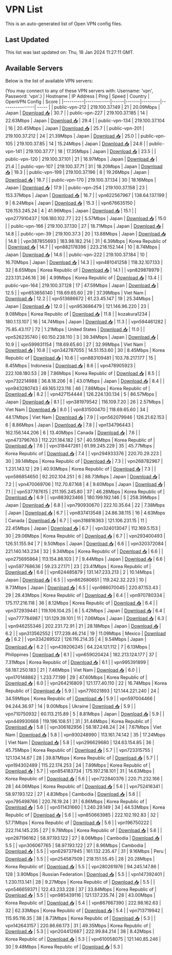 # VPN List

This is an auto-generated list of Open VPN config files.

## Last Updated

This list was last updated on: Thu, 18 Jan 2024 11:27:11 GMT.

## Available Servers

Below is the list of available VPN servers:

(You may connect to any of these VPN servers with: Username: 'vpn', Password: 'vpn'.)
| Hostname | IP Address | Ping | Speed | Country | OpenVPN Config | Score |
|----------|------------|------|-------|---------|----------------| ----- |
| public-vpn-212 | 219.100.37.149 | 21 | 20.09Mbps | Japan | [Download 📥](./configs/server_0_JP.ovpn) | 30.7 |
| public-vpn-227 | 219.100.37.185 | 14 | 22.63Mbps | Japan | [Download 📥](./configs/server_1_JP.ovpn) | 29.4 |
| public-vpn-134 | 219.100.37.104 | 16 | 20.45Mbps | Japan | [Download 📥](./configs/server_2_JP.ovpn) | 25.7 |
| public-vpn-201 | 219.100.37.212 | 24 | 21.39Mbps | Japan | [Download 📥](./configs/server_3_JP.ovpn) | 25.0 |
| public-vpn-105 | 219.100.37.85 | 14 | 15.24Mbps | Japan | [Download 📥](./configs/server_4_JP.ovpn) | 24.6 |
| public-vpn-141 | 219.100.37.77 | 18 | 17.35Mbps | Japan | [Download 📥](./configs/server_5_JP.ovpn) | 23.5 |
| public-vpn-120 | 219.100.37.101 | 21 | 16.97Mbps | Japan | [Download 📥](./configs/server_6_JP.ovpn) | 21.4 |
| public-vpn-107 | 219.100.37.71 | 31 | 18.20Mbps | Japan | [Download 📥](./configs/server_7_JP.ovpn) | 19.3 |
| public-vpn-199 | 219.100.37.196 | 8 | 19.26Mbps | Japan | [Download 📥](./configs/server_8_JP.ovpn) | 18.7 |
| public-vpn-170 | 219.100.37.134 | 30 | 18.16Mbps | Japan | [Download 📥](./configs/server_9_JP.ovpn) | 17.9 |
| public-vpn-254 | 219.100.37.158 | 23 | 153.37Mbps | Japan | [Download 📥](./configs/server_10_JP.ovpn) | 16.7 |
| vpn622567967 | 138.64.137.199 | 9 | 8.24Mbps | Japan | [Download 📥](./configs/server_11_JP.ovpn) | 15.3 |
| vpn676635150 | 126.153.245.24 | 4 | 41.96Mbps | Japan | [Download 📥](./configs/server_12_JP.ovpn) | 15.1 |
| vpn277910437 | 106.180.102.77 | 22 | 5.57Mbps | Japan | [Download 📥](./configs/server_13_JP.ovpn) | 15.0 |
| public-vpn-166 | 219.100.37.130 | 27 | 18.71Mbps | Japan | [Download 📥](./configs/server_14_JP.ovpn) | 14.8 |
| public-vpn-39 | 219.100.37.3 | 20 | 13.88Mbps | Japan | [Download 📥](./configs/server_15_JP.ovpn) | 14.8 |
| vpn387855693 | 183.98.182.214 | 31 | 6.39Mbps | Korea Republic of | [Download 📥](./configs/server_16_KR.ovpn) | 14.7 |
| vpn882178396 | 223.218.152.144 | 10 | 8.74Mbps | Japan | [Download 📥](./configs/server_17_JP.ovpn) | 14.6 |
| public-vpn-222 | 219.100.37.184 | 10 | 16.70Mbps | Japan | [Download 📥](./configs/server_18_JP.ovpn) | 14.3 |
| vpn481041258 | 118.32.107.133 | 32 | 8.65Mbps | Korea Republic of | [Download 📥](./configs/server_19_KR.ovpn) | 14.1 |
| vpn829878979 | 223.131.246.16 | 36 | 4.99Mbps | Korea Republic of | [Download 📥](./configs/server_20_KR.ovpn) | 13.4 |
| public-vpn-164 | 219.100.37.128 | 17 | 47.59Mbps | Japan | [Download 📥](./configs/server_21_JP.ovpn) | 12.5 |
| vpn653656140 | 118.69.65.60 | 29 | 37.39Mbps | Viet Nam | [Download 📥](./configs/server_22_VN.ovpn) | 12.2 |
| vpn513686672 | 61.23.45.147 | 19 | 25.34Mbps | Japan | [Download 📥](./configs/server_23_JP.ovpn) | 12.0 |
| vpn953686479 | 121.146.96.220 | 23 | 9.08Mbps | Korea Republic of | [Download 📥](./configs/server_24_KR.ovpn) | 11.8 |
| kozakura1234 | 180.1.13.107 | 16 | 14.74Mbps | Japan | [Download 📥](./configs/server_25_JP.ovpn) | 11.3 |
| vpn594461282 | 75.85.43.117 | 72 | 1.21Mbps | United States | [Download 📥](./configs/server_26_US.ovpn) | 11.0 |
| vpn526235740 | 60.150.238.110 | 3 | 39.34Mbps | Japan | [Download 📥](./configs/server_27_JP.ovpn) | 10.9 |
| vpn599931154 | 118.69.65.60 | 27 | 32.99Mbps | Viet Nam | [Download 📥](./configs/server_28_VN.ovpn) | 10.8 |
| vpn342787055 | 14.51.153.60 | 30 | 8.45Mbps | Korea Republic of | [Download 📥](./configs/server_29_KR.ovpn) | 10.6 |
| vpn883109481 | 103.78.217.177 | 15 | 8.45Mbps | Indonesia | [Download 📥](./configs/server_30_ID.ovpn) | 8.6 |
| vpn478905923 | 222.108.180.53 | 28 | 7.86Mbps | Korea Republic of | [Download 📥](./configs/server_31_KR.ovpn) | 8.5 |
| vpn732214988 | 36.8.18.206 | 6 | 43.01Mbps | Japan | [Download 📥](./configs/server_32_JP.ovpn) | 8.4 |
| vpn943280743 | 49.165.123.116 | 46 | 7.88Mbps | Korea Republic of | [Download 📥](./configs/server_33_KR.ovpn) | 8.2 |
| vpn427154444 | 126.224.130.134 | 5 | 86.57Mbps | Japan | [Download 📥](./configs/server_34_JP.ovpn) | 8.1 |
| vpn381979542 | 116.109.7.20 | 26 | 2.57Mbps | Viet Nam | [Download 📥](./configs/server_35_VN.ovpn) | 8.0 |
| vpn831500470 | 118.69.65.60 | 34 | 44.17Mbps | Viet Nam | [Download 📥](./configs/server_36_VN.ovpn) | 7.9 |
| vpn562079946 | 126.21.62.153 | 6 | 8.86Mbps | Japan | [Download 📥](./configs/server_37_JP.ovpn) | 7.8 |
| vpn134796443 | 162.156.144.206 | 6 | 13.40Mbps | Canada | [Download 📥](./configs/server_38_CA.ovpn) | 7.6 |
| vpn473796763 | 112.221.184.182 | 57 | 40.55Mbps | Korea Republic of | [Download 📥](./configs/server_39_KR.ovpn) | 7.6 |
| vpn318447261 | 61.99.245.229 | 35 | 45.77Mbps | Korea Republic of | [Download 📥](./configs/server_40_KR.ovpn) | 7.4 |
| vpn294933376 | 220.70.29.223 | 30 | 39.14Mbps | Korea Republic of | [Download 📥](./configs/server_41_KR.ovpn) | 7.3 |
| vpn268782967 | 1.231.143.12 | 29 | 40.93Mbps | Korea Republic of | [Download 📥](./configs/server_42_KR.ovpn) | 7.3 |
| vpn586854650 | 92.202.104.251 | 6 | 88.73Mbps | Japan | [Download 📥](./configs/server_43_JP.ovpn) | 7.2 |
| vpn470069706 | 112.70.87.168 | 4 | 9.60Mbps | Japan | [Download 📥](./configs/server_44_JP.ovpn) | 7.1 |
| vpn537787615 | 211.195.245.80 | 37 | 46.28Mbps | Korea Republic of | [Download 📥](./configs/server_45_KR.ovpn) | 6.9 |
| vpn883923466 | 180.199.192.146 | 5 | 258.39Mbps | Japan | [Download 📥](./configs/server_46_JP.ovpn) | 6.8 |
| vpn790930670 | 222.10.35.64 | 22 | 7.38Mbps | Japan | [Download 📥](./configs/server_47_JP.ovpn) | 6.7 |
| vpn837413548 | 24.86.38.115 | 16 | 4.63Mbps | Canada | [Download 📥](./configs/server_48_CA.ovpn) | 6.7 |
| vpn318816363 | 121.106.231.15 | 11 | 22.45Mbps | Japan | [Download 📥](./configs/server_49_JP.ovpn) | 6.7 |
| vpn324013047 | 112.169.5.153 | 30 | 29.06Mbps | Korea Republic of | [Download 📥](./configs/server_50_KR.ovpn) | 6.7 |
| vpn293400493 | 126.51.155.94 | 7 | 9.50Mbps | Japan | [Download 📥](./configs/server_51_JP.ovpn) | 6.6 |
| vpn320372084 | 221.140.143.234 | 32 | 9.34Mbps | Korea Republic of | [Download 📥](./configs/server_52_KR.ovpn) | 6.6 |
| vpn275695864 | 113.154.86.103 | 7 | 9.44Mbps | Japan | [Download 📥](./configs/server_53_JP.ovpn) | 6.6 |
| vpn597768636 | 59.23.27.171 | 23 | 23.41Mbps | Korea Republic of | [Download 📥](./configs/server_54_KR.ovpn) | 6.6 |
| vpn624485879 | 131.147.233.213 | 2 | 10.14Mbps | Japan | [Download 📥](./configs/server_55_JP.ovpn) | 6.5 |
| vpn862680651 | 119.242.32.223 | 10 | 9.73Mbps | Japan | [Download 📥](./configs/server_56_JP.ovpn) | 6.5 |
| vpn986070045 | 220.87.153.43 | 29 | 28.43Mbps | Korea Republic of | [Download 📥](./configs/server_57_KR.ovpn) | 6.4 |
| vpn970780334 | 175.117.216.118 | 36 | 8.12Mbps | Korea Republic of | [Download 📥](./configs/server_58_KR.ovpn) | 6.4 |
| vpn372939441 | 119.106.104.25 | 6 | 5.42Mbps | Japan | [Download 📥](./configs/server_59_JP.ovpn) | 6.4 |
| vpn777784987 | 131.129.39.101 | 11 | 7.06Mbps | Japan | [Download 📥](./configs/server_60_JP.ovpn) | 6.3 |
| vpn946255346 | 202.231.72.91 | 21 | 28.18Mbps | Japan | [Download 📥](./configs/server_61_JP.ovpn) | 6.2 |
| vpn313562552 | 177.239.46.214 | 19 | 11.09Mbps | Mexico | [Download 📥](./configs/server_62_MX.ovpn) | 6.2 |
| vpn334269522 | 126.116.214.35 | 4 | 9.54Mbps | Japan | [Download 📥](./configs/server_63_JP.ovpn) | 6.2 |
| vpn439206245 | 64.224.121.112 | 7 | 6.13Mbps | Philippines | [Download 📥](./configs/server_64_PH.ovpn) | 6.1 |
| vpn659020424 | 182.213.124.177 | 37 | 7.31Mbps | Korea Republic of | [Download 📥](./configs/server_65_KR.ovpn) | 6.1 |
| vpn995391899 | 58.187.250.183 | 21 | 7.46Mbps | Viet Nam | [Download 📥](./configs/server_66_VN.ovpn) | 6.0 |
| vpn170148862 | 1.233.77.199 | 29 | 47.60Mbps | Korea Republic of | [Download 📥](./configs/server_67_KR.ovpn) | 6.0 |
| vpn264216809 | 121.177.40.110 | 22 | 16.74Mbps | Korea Republic of | [Download 📥](./configs/server_68_KR.ovpn) | 5.9 |
| vpn776021893 | 121.144.221.240 | 24 | 34.59Mbps | Korea Republic of | [Download 📥](./configs/server_69_KR.ovpn) | 5.9 |
| vpn597004466 | 94.244.36.97 | 14 | 9.00Mbps | Ukraine | [Download 📥](./configs/server_70_UA.ovpn) | 5.9 |
| vpn710750932 | 60.113.215.89 | 5 | 8.81Mbps | Japan | [Download 📥](./configs/server_71_JP.ovpn) | 5.9 |
| vpn449930668 | 119.196.108.51 | 31 | 31.44Mbps | Korea Republic of | [Download 📥](./configs/server_72_KR.ovpn) | 5.8 |
| vpn306182956 | 58.187.248.24 | 24 | 7.67Mbps | Viet Nam | [Download 📥](./configs/server_73_VN.ovpn) | 5.8 |
| vpn930248990 | 113.161.74.142 | 35 | 17.24Mbps | Viet Nam | [Download 📥](./configs/server_74_VN.ovpn) | 5.8 |
| vpn296629680 | 124.63.154.85 | 36 | 45.75Mbps | Korea Republic of | [Download 📥](./configs/server_75_KR.ovpn) | 5.7 |
| vpn723315755 | 121.134.14.67 | 28 | 39.87Mbps | Korea Republic of | [Download 📥](./configs/server_76_KR.ovpn) | 5.7 |
| vpn194302489 | 115.22.174.253 | 24 | 7.89Mbps | Korea Republic of | [Download 📥](./configs/server_77_KR.ovpn) | 5.7 |
| vpn854183734 | 175.197.218.101 | 31 | 14.63Mbps | Korea Republic of | [Download 📥](./configs/server_78_KR.ovpn) | 5.6 |
| vpn722840376 | 220.71.232.166 | 28 | 44.06Mbps | Korea Republic of | [Download 📥](./configs/server_79_KR.ovpn) | 5.6 |
| vpn752416341 | 58.97.193.122 | 27 | 4.83Mbps | Cambodia | [Download 📥](./configs/server_80_KH.ovpn) | 5.6 |
| vpn795498766 | 220.76.19.24 | 31 | 6.86Mbps | Korea Republic of | [Download 📥](./configs/server_81_KR.ovpn) | 5.6 |
| vpn511431660 | 1.240.29.149 | 34 | 44.53Mbps | Korea Republic of | [Download 📥](./configs/server_82_KR.ovpn) | 5.6 |
| vpn850663985 | 222.102.192.83 | 32 | 57.71Mbps | Korea Republic of | [Download 📥](./configs/server_83_KR.ovpn) | 5.6 |
| vpn196750222 | 222.114.145.235 | 27 | 9.78Mbps | Korea Republic of | [Download 📥](./configs/server_84_KR.ovpn) | 5.6 |
| vpn287196162 | 58.97.193.122 | 27 | 8.06Mbps | Cambodia | [Download 📥](./configs/server_85_KH.ovpn) | 5.5 |
| vpn306067765 | 58.97.193.122 | 27 | 8.96Mbps | Cambodia | [Download 📥](./configs/server_86_KH.ovpn) | 5.5 |
| vpn629737945 | 161.132.235.47 | 31 | 9.16Mbps | Peru | [Download 📥](./configs/server_87_PE.ovpn) | 5.5 |
| vpn254587509 | 218.151.55.45 | 28 | 20.28Mbps | Korea Republic of | [Download 📥](./configs/server_88_KR.ovpn) | 5.5 |
| vpn280261976 | 94.245.147.86 | 128 | 3.90Mbps | Russian Federation | [Download 📥](./configs/server_89_RU.ovpn) | 5.5 |
| vpn147392401 | 1.230.113.141 | 28 | 9.27Mbps | Korea Republic of | [Download 📥](./configs/server_90_KR.ovpn) | 5.5 |
| vpn546659371 | 122.43.233.228 | 37 | 33.84Mbps | Korea Republic of | [Download 📥](./configs/server_91_KR.ovpn) | 5.5 |
| vpn985439116 | 121.137.235.74 | 28 | 43.00Mbps | Korea Republic of | [Download 📥](./configs/server_92_KR.ovpn) | 5.4 |
| vpn867667390 | 222.98.162.63 | 32 | 62.33Mbps | Korea Republic of | [Download 📥](./configs/server_93_KR.ovpn) | 5.4 |
| vpn713719942 | 115.95.116.35 | 38 | 8.73Mbps | Korea Republic of | [Download 📥](./configs/server_94_KR.ovpn) | 5.3 |
| vpn142643157 | 220.86.66.173 | 31 | 49.35Mbps | Korea Republic of | [Download 📥](./configs/server_95_KR.ovpn) | 5.3 |
| vpn204412687 | 222.99.84.214 | 38 | 8.42Mbps | Korea Republic of | [Download 📥](./configs/server_96_KR.ovpn) | 5.3 |
| vpn610058075 | 121.140.85.246 | 30 | 9.48Mbps | Korea Republic of | [Download 📥](./configs/server_97_KR.ovpn) | 5.3 |
